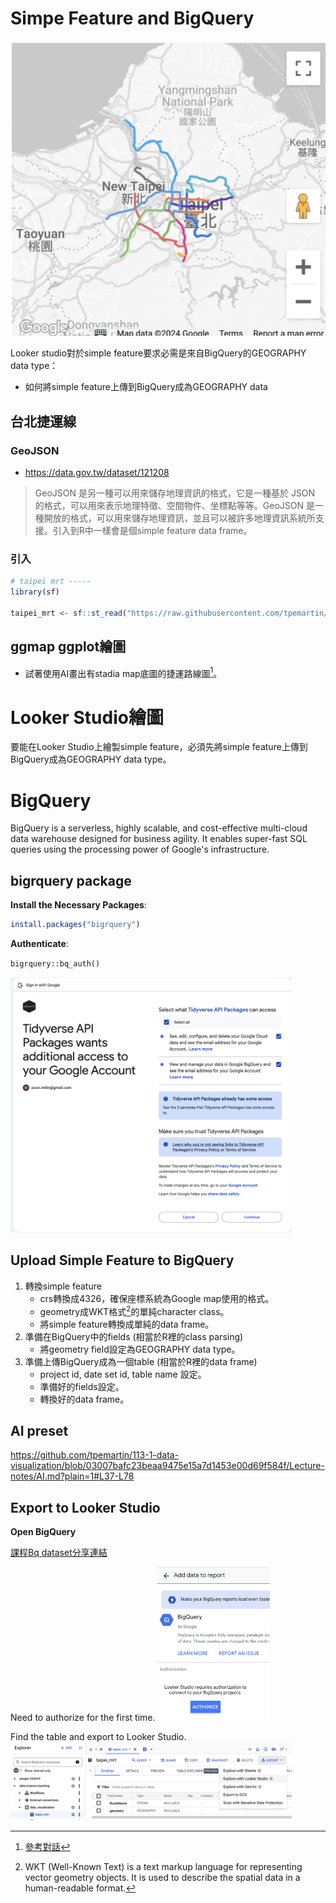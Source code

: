 # Simpe Feature and BigQuery


[![](../img/2024-12-11-11-13-20.png)](https://lookerstudio.google.com/reporting/9d82030f-08db-465d-9df8-824cd1910412/page/p_hhbzsc5pnd)

Looker studio對於simple feature要求必需是來自BigQuery的GEOGRAPHY data type：

   - 如何將simple feature上傳到BigQuery成為GEOGRAPHY data

## 台北捷運線

### GeoJSON

  - <https://data.gov.tw/dataset/121208>

> GeoJSON 是另一種可以用來儲存地理資訊的格式，它是一種基於 JSON 的格式，可以用來表示地理特徵、空間物件、坐標點等等。GeoJSON 是一種開放的格式，可以用來儲存地理資訊，並且可以被許多地理資訊系統所支援。引入到R中一樣會是個simple feature data frame。

### 引入

```r
# taipei mrt -----
library(sf)

taipei_mrt <- sf::st_read("https://raw.githubusercontent.com/tpemartin/113-1-data-visualization/refs/heads/main/public-data/TpeMRTRoutes_TWD97_%E8%87%BA%E5%8C%97%E9%83%BD%E6%9C%83%E5%8D%80%E5%A4%A7%E7%9C%BE%E6%8D%B7%E9%81%8B%E7%B3%BB%E7%B5%B1%E8%B7%AF%E7%B6%B2%E5%9C%96-121208.json")
```

## ggmap ggplot繪圖

  - 試著使用AI畫出有stadia map底圖的捷運路線圖[^2]。
  
# Looker Studio繪圖

要能在Looker Studio上繪製simple feature，必須先將simple feature上傳到BigQuery成為GEOGRAPHY data type。   

# BigQuery

BigQuery is a serverless, highly scalable, and cost-effective multi-cloud data warehouse designed for business agility. It enables super-fast SQL queries using the processing power of Google's infrastructure.

## bigrquery package

**Install the Necessary Packages**:
   
   ```r
   install.packages("bigrquery")
   ```

**Authenticate**:

`bigrquery::bq_auth()`

<img src="../img/2024-12-11-09-24-24.png" width="450px">

## Upload Simple Feature to BigQuery

1. 轉換simple feature
   - crs轉換成4326，確保座標系統為Google map使用的格式。
   - geometry成WKT格式[^1]的單純character class。
   - 將simple feature轉換成單純的data frame。
2. 準備在BigQuery中的fields (相當於R裡的class parsing)
   - 將geometry field設定為GEOGRAPHY data type。
3. 準備上傳BigQuery成為一個table (相當於R裡的data frame)  
   - project id, date set id, table name 設定。
   - 準備好的fields設定。
   - 轉換好的data frame。

## AI preset

<https://github.com/tpemartin/113-1-data-visualization/blob/03007bafc23beaa9475e15a7d1453e00d69f584f/Lecture-notes/AI.md?plain=1#L37-L78>

## Export to Looker Studio

**Open BigQuery**

[課程Bq dataset分享連結](https://console.cloud.google.com/bigquery?ws=!1m4!1m3!3m2!1sdata-science-teaching!2sdata_visualization)

Need to authorize for the first time. 
<img src="../img/2024-12-11-09-32-40.png" width = "180px"> 


Find the table and export to Looker Studio.  
<img src="../img/2024-12-11-09-56-20.png" width = "450px"> 



[^1]: WKT (Well-Known Text) is a text markup language for representing vector geometry objects. It is used to describe the spatial data in a human-readable format.  
[^2]: [參考對話](https://github.com/tpemartin/113-1-data-visualization/blob/main/chat/taipei-mrt-overly-stadia-map.txt)